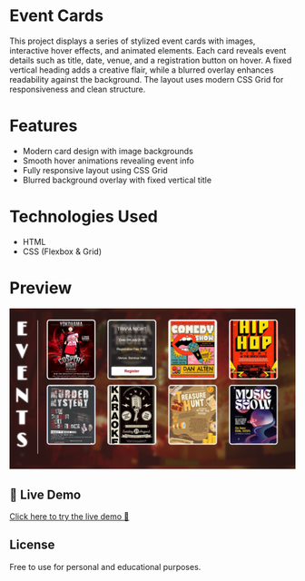 # Event Cards

This project displays a series of stylized event cards with images, interactive hover effects, and animated elements. Each card reveals event details such as title, date, venue, and a registration button on hover. A fixed vertical heading adds a creative flair, while a blurred overlay enhances readability against the background. The layout uses modern CSS Grid for responsiveness and clean structure.


# Features

- Modern card design with image backgrounds  
- Smooth hover animations revealing event info  
- Fully responsive layout using CSS Grid  
- Blurred background overlay with fixed vertical title  

# Technologies Used

- HTML
- CSS (Flexbox & Grid)  

# Preview
![Event Card Screenshot](eventcard.png)

## 🔗 Live Demo

[Click here to try the live demo 🚀](https://the-real-protagonist.github.io/events/)

##  License

Free to use for personal and educational purposes.


